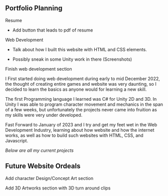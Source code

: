 ## Portfolio Planning

Resume

- Add button that leads to pdf of resume

Web Development

- Talk about how I built this website with HTML and CSS elements.

- Possibly sneak in some Unity work in there (Screenshots)

Finish web development section

I First started doing web development during early to mid December 2022, the thought of creating entire games and website was very daunting, so I decided to learn the basics as anyone would for learning a new skill.

<!-- Display Screen Shots of 2D and 3D game -->

The first Programming language I learned was C# for Unity 2D and 3D. In Unity I was able to program character movement and mechanics in the span of a few weeks, but unfortunately the projects never came into fruition as my skills were very under developed.

<!-- Display RPS website, and some random code for loops -->

Fast Forward to January of 2023 and I try and get my feet wet in the Web Development Industry, learning about how website and how the internet works, as well as how to build such websites with HTML, CSS, and Javascript.

_Below are all my current projects_

## Future Website Ordeals

Add character Design/Concept Art section

Add 3D Artworks section with 3D turn around clips
